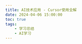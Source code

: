 ```yaml
---
title: AI技术应用 - Cursor使用全解
date: 2024-04-06 15:00:00
toc: true
tags:
    - 学习总结
    - AI学习
---
```



